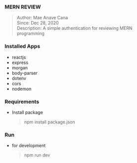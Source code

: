 ### MERN REVIEW
> Author: Mae Anave Cana    
> Since: Dec 28, 2020    
> Description: A simple authentication for reviewing MERN programming


### Installed Apps
- reactjs
- express
- morgan
- body-parser
- dotenv
- cors
- nodemon


### Requirements
- Install package
   > npm install package.json


### Run
- for development
   > npm run dev